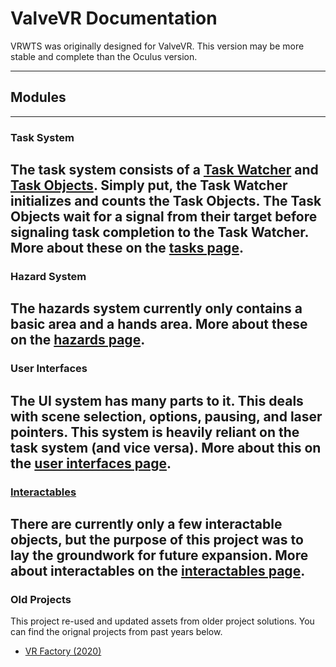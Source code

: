 # ValveVR Documentation

VRWTS was originally designed for ValveVR. This version may be more stable and complete than the Oculus version.

---
## Modules
---
### Task System
The task system consists of a **[Task Watcher](/valvevr/tasks/task-watcher)** and **[Task Objects](/valvevr/tasks/task-objects)**.
Simply put, the **Task Watcher** initializes and counts the **Task Objects**.
The **Task Objects** wait for a signal from their target before signaling task completion to the **Task Watcher**.
More about these on the [tasks page](/valvevr/tasks).
---
### Hazard System
The hazards system currently only contains a basic area and a hands area. More about these on the [hazards page](/valvevr/hazards).
---
### User Interfaces
The UI system has many parts to it. This deals with scene selection, options, pausing, and laser pointers. This system is heavily reliant on the task system (and vice versa).
More about this on the [user interfaces page](/valvevr/ui).
---
### [Interactables](/valvevr/interactables)
There are currently only a few interactable objects, but the purpose of this project was to lay the groundwork for future expansion.
More about interactables on the [interactables page](/valvevr/interactables).
---
### Old Projects
This project re-used and updated assets from older project solutions. You can find the orignal projects from past years below.
- [VR Factory (2020)](https://github.com/jlouis2k4/VR-Construction-Training-System)
